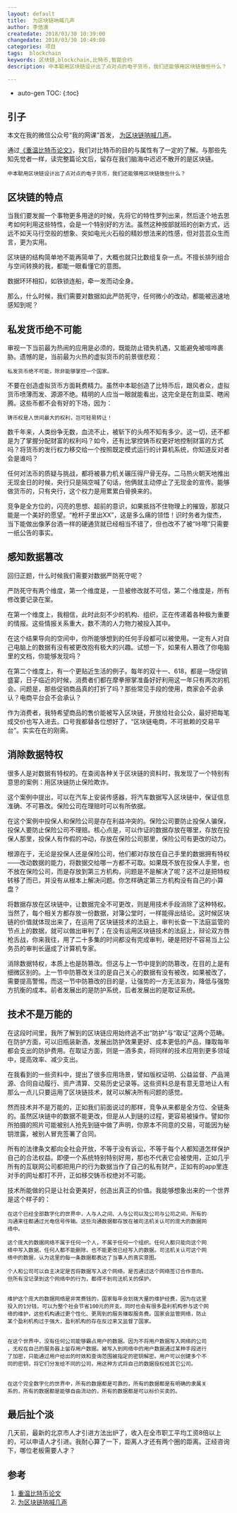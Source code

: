 ```yaml
---
layout: default
title:  为区块链呐喊几声
author: 李佶澳
createdate: 2018/03/30 10:39:00
changedate: 2018/03/30 10:49:08
categories: 项目
tags:  blockchain
keywords: 区块链,blockchain,比特币,智能合约
description: 中本聪用区块链设计出了点对点的电子货币，我们还能够用区块链做些什么？

---
```


* auto-gen TOC:
{:toc}

## 引子

本文在我的微信公众号“我的网课”首发， [为区块链呐喊几声][2]。

通过[《重温比特币论文》][1]，我们对比特币的目的与属性有了一定的了解。与那些先知先觉者一样，读完整篇论文后，留存在我们脑海中迟迟不散开的是区块链。


    中本聪用区块链设计出了点对点的电子货币，我们还能够用区块链做些什么？


## 区块链的特点


当我们要发掘一个事物更多用途的时候，先将它的特性罗列出来，然后逐个地去思考如何利用这些特性，会是一个特别好的方法。虽然这种按部就班的创新方式，远远不如天马行空般的想象、突如电光火石般的精妙想法来的性感，但对芸芸众生而言，更为实用。


区块链的结构简单地不能再简单了，大概也就只比数组复杂一点。不擅长排列组合与空间转换的我，都能一眼看懂它的意图。


数据环环相扣，如铁锁连船，牵一发而动全身。


那么，什么时候，我们需要对数据如此严防死守，任何微小的改动，都能被迅速地感知到呢？


## 私发货币绝不可能


审视一下当前最为热闹的应用是必须的，既能防止错失机遇，又能避免被喧哗裹胁。遗憾的是，当前最为火热的虚拟货币的前景很悲观：


    私发货币绝不可能，除非能够掌控一个国家。


不要在创造虚拟货币方面耗费精力。虽然中本聪创造了比特币后，跟风者众，虚拟货币喷薄而发、源源不绝。精明的人应当一眼就能看出，这完全是在割韭菜、瞎闹腾。这些币都不会有好的下场，因为：


    铸币权是人世间最大的权利，岂可轻易转让！


数千年来，人类纷争无数，血流不止，被斩下的头颅不知有多少。这一切，还不都是为了掌握分配财富的权利吗？如今，还有比掌控铸币权更好地控制财富的方式吗？将货币的发行权力移交给一个按照既定模式运行的计算机系统，你知道反对者会是谁吗？


任何对法币的质疑与挑战，都将被暴力机关碾压得尸骨无存。二马热火朝天地推出无现金日的时候，央行只是隔空喊了句话，他俩就主动停止了无现金的宣传。能够做货币的，只有央行，这个权力是用累累白骨换来的。


竞争是全方位的，闪亮的思想、超前的意识，如果抵挡不住物理上的摧毁，那就只能是一个美好的愿望。“枪杆子里出XX”，这是多么痛的领悟！识时务者为俊杰，当下能做出像茅台酒一样的硬通货就已经相当不错了，但也改不了被“咔嚓”只需要一纸公告的事实。


## 感知数据篡改


回归正题，什么时候我们需要对数据严防死守呢？


严防死守有两个维度，第一个维度是，一旦被修改就不可信，第二个维度是，所有修改要记录在案。


在第一个维度上，我相信，此时此刻不少的机构、组织，正在传递着各种极为重要的情报。这些情报关系重大，数不清的人力物力被投入其中。


在这个结果导向的空间中，你所能够想到的任何手段都可以被使用。一定有人对自己电脑上的数据有没有被更改抱有极大的兴趣。试想一下，如果有人篡改了你电脑里的文档，你能够发现吗？


在第二个维度上，有一个更贴近生活的例子。每年的双十一、618，都是一场促销盛宴，日子临近的时候，消费者们都在摩拳擦掌准备好好利用这一年只有两次的机会。问题是，那些促销商品真的打折了吗？那些常见手段的使用，商家会不会承认？电商平台会不会承认？


作为消费者，我特希望商品的售价能被写入区块链，开放给社会公众，最好把每笔成交价也写入进去。口号我都替各位想好了，“区块链电商，不可抵赖的交易平台”。实实在在的刚需。


## 消除数据特权


很多人是对数据有特权的。在查阅各种关于区块链的资料时，我发现了一个特别有意思的案例：用区块链防止保险欺诈。


这个案例中提出，可以在汽车上安装传感器，将汽车数据写入区块链中，保证信息准确、不可篡改。保险公司在理赔时可以有所依据。


在这个案例中投保人和保险公司是存在利益冲突的。保险公司要防止投保人骗保，投保人要防止保险公司不理赔。核心点是，可以作证的数据存放在哪里，存放在投保人那里，投保人有作假的冲动，存放在保险公司那里，保险公司有更改的动力。


根源在于，无论是投保人还是保险公司，他们都对存放在自己手里的数据拥有特权——改动数据的能力，将数据交给哪一方都不可取。如果既不放在投保人手里，也不放在保险公司，而是存放到第三方机构，问题是不是解决了呢？这不过是把特权转移了而已，并没有从根本上解决问题。你怎样确定第三方机构没有自己的小算盘？


将数据存放在区块链中，让数据完全不可更改，则是用技术手段消除了这种特权。当然了，每个相关方都存放一份数据，对簿公堂时，一样能得出结论。这时候区块链的价值就体现出来了，在运用了区块链技术的法庭上，审判长查一下法庭监管的节点上的数据，就可以做出审判了；在没有运用区块链技术的法庭上，辩论双方唇枪舌战，你来我往，用了二十多集的时间都没有完成审判，硬是把好不容易当上公务员的审判长逼成了计算机专家。


消除数据特权，本质上也是防篡改。但这与上一节中提到的防篡改，在目的上是有细微区别的。上一节中防篡改关注的是自己关心的数据有没有被改，如果被改了，需要提高警惕，而这一节中防篡改的目的是，让强势的一方无法妄为，降低与强势方抗衡的成本。前者发展出的是防护系统，后者发展出的是取证系统。


## 技术不是万能的


在这段时间里，我所了解到的区块链应用始终逃不出“防护”与“取证”这两个范畴。在防护方面，可以旧瓶装新酒，发展出防护效果更好、成本更低的产品，赚取每年都会支出的防护费用。在取证方面，则是一酒多卖，将同样的技术应用到更多领域中，提高效率、减少支出。


在我看到的一些资料中，提出了很多应用场景，譬如版权证明、公益监督、产品溯源、合同自动履行、资产清算、交易历史记录等。这些资料总是有意无意地让人有那么一点儿只要运用了区块链技术，就可以解决所有问题的感觉。


然而技术并不是万能的，正如我们前面说过的那样，竞争从来都是全方位、全链条的。虽然区块链中的数据不能更改，但是从人到链的过程，更容易被操作。譬如你所拍摄的照片可能被别人抢先到链中做了声明，你原本不同意的交易，可能因为秘钥泄露，被别人冒充签署了合同。


所有的法律条文都向全社会开放，不等于没有诉讼，不等于每个人都知道怎样保护自己的合法权益。即便一个系统特别特别好用，那也不代表它会被使用，正如几乎所有的互联网公司都把用户的行为数据当作了自己的私有财产，正如有的app里连对手的网址都打不开，正如移交铸币权绝对不可能。


技术所能做的只是让社会更美好，创造出真正的价值。我能够想象出来的一个世界是这个样子的：


	在这个已经全部数字化的世界中，人与人之间、人与公司以及公司与公司之间，所有的
	沟通来往都通过光电信号传输。这些沟通数据都存放在被司法机关认可的庞大的数据网
	络中。

	这个庞大的数据网络不属于任何一个人，不属于任何一个组织。任何人都只能向这个网
	络中写入数据，任何人都不能删除，也不能更改已经写入的数据。司法机关认可这个网
	络中的数据，认为这里的每一条数据都表达了当事人的真实意图。

	个人和公司可以自主决定是否将数据写入这个网络，是否通过这个网络签订合作意向。
	但所有没记录到这个网络中的行为，都得不到司法机关的保护。


	维护这个庞大的数据网络是非常费钱的，国家每年会划拨大量的维护经费，因为在这里
	投入的1分钱，可以为整个社会节省100元的开支。同时也会有很多盈利机构参与这个网
	络的维护，这些机构通过更个性化、更周到的服务赚取服务费。国家会监管网络，防止
	某个盈利机构过于强大，盈利机构的存在反过来又监督了国家。


	在这个世界中，没有任何公司能够霸占用户的数据。因为不将用户数据写入网络的公司
	，无权在自己的服务器上留存用户数据。被写入到网络中的用户数据通过某种手段进行
	了加密，只能通过用户给出的时效和查询范围被指定的密钥解密。用户可以创建多个不
	同的密钥，将它们分发给不同的公司，用这种方式将自己的数据授权给其它公司。


	在这个完全数字化的世界中，所有的数据都是可靠的，所有的数据都是有明确的隶属关
	系的，所有的数据都是能够自由流动的，所有的数据都是可以标价买卖的。


## 最后扯个淡

几天前，最新的北京市人才引进方法出炉了，收入在全市职工平均工资8倍以上的，可以申请人才引进。我耐心算了一下，距离人才还有两个圈的距离。正经咨询下，哪位老板需要人才？

## 参考

1. [重温比特币论文][1]
2. [为区块链呐喊几声][2]

[1]: http://www.lijiaocn.com/%E9%A1%B9%E7%9B%AE/2018/03/22/btc-paper.html  "重温比特币论文" 
[2]: https://mp.weixin.qq.com/s/h5aNvCXa6WmtV8j7HgdKDg "为区块链呐喊几声"
